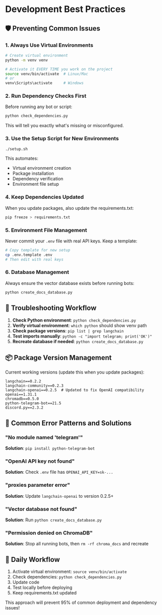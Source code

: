 # Development Best Practices

## 🛡️ Preventing Common Issues

### 1. **Always Use Virtual Environments**

```bash
# Create virtual environment
python -m venv venv

# Activate it EVERY TIME you work on the project
source venv/bin/activate  # Linux/Mac
# or
venv\Scripts\activate     # Windows
```

### 2. **Run Dependency Checks First**

Before running any bot or script:

```bash
python check_dependencies.py
```

This will tell you exactly what's missing or misconfigured.

### 3. **Use the Setup Script for New Environments**

```bash
./setup.sh
```

This automates:

- Virtual environment creation
- Package installation
- Dependency verification
- Environment file setup

### 4. **Keep Dependencies Updated**

When you update packages, also update the requirements.txt:

```bash
pip freeze > requirements.txt
```

### 5. **Environment File Management**

Never commit your `.env` file with real API keys. Keep a template:

```bash
# Copy template for new setup
cp .env.template .env
# Then edit with real keys
```

### 6. **Database Management**

Always ensure the vector database exists before running bots:

```bash
python create_docs_database.py
```

## 🔧 Troubleshooting Workflow

1. **Check Python environment**: `python check_dependencies.py`
2. **Verify virtual environment**: `which python` should show venv path
3. **Check package versions**: `pip list | grep langchain`
4. **Test imports manually**: `python -c "import telegram; print('OK')"`
5. **Recreate database if needed**: `python create_docs_database.py`

## 📦 Package Version Management

Current working versions (update this when you update packages):

```
langchain==0.2.2
langchain-community==0.2.3
langchain-openai==0.2.5  # Updated to fix OpenAI compatibility
openai==1.31.1
chromadb==0.5.0
python-telegram-bot==21.5
discord.py==2.3.2
```

## 🚨 Common Error Patterns and Solutions

### "No module named 'telegram'"

**Solution**: `pip install python-telegram-bot`

### "OpenAI API key not found"

**Solution**: Check `.env` file has `OPENAI_API_KEY=sk-...`

### "proxies parameter error"

**Solution**: Update `langchain-openai` to version 0.2.5+

### "Vector database not found"

**Solution**: Run `python create_docs_database.py`

### "Permission denied on ChromaDB"

**Solution**: Stop all running bots, then `rm -rf chroma_docs` and recreate

## 🎯 Daily Workflow

1. Activate virtual environment: `source venv/bin/activate`
2. Check dependencies: `python check_dependencies.py`
3. Update code
4. Test locally before deploying
5. Keep requirements.txt updated

This approach will prevent 95% of common deployment and dependency issues!
